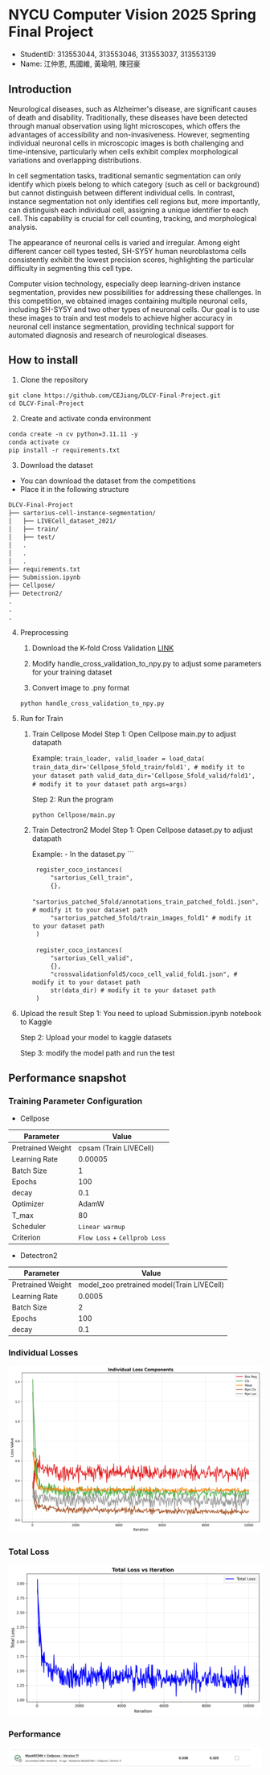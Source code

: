 # NYCU Computer Vision 2025 Spring Final Project
- StudentID: 313553044, 313553046, 313553037, 313553139
- Name: 江仲恩, 馬國維, 黃瑜明, 陳冠豪

## Introduction
Neurological diseases, such as Alzheimer's disease, are significant causes of death and disability. Traditionally, these diseases have been detected through manual observation using light microscopes, which offers the advantages of accessibility and non-invasiveness. However, segmenting individual neuronal cells in microscopic images is both challenging and time-intensive, particularly when cells exhibit complex morphological variations and overlapping distributions.

In cell segmentation tasks, traditional semantic segmentation can only identify which pixels belong to which category (such as cell or background) but cannot distinguish between different individual cells. In contrast, instance segmentation not only identifies cell regions but, more importantly, can distinguish each individual cell, assigning a unique identifier to each cell. This capability is crucial for cell counting, tracking, and morphological analysis.

The appearance of neuronal cells is varied and irregular. Among eight different cancer cell types tested, SH-SY5Y human neuroblastoma cells consistently exhibit the lowest precision scores, highlighting the particular difficulty in segmenting this cell type.

Computer vision technology, especially deep learning-driven instance segmentation, provides new possibilities for addressing these challenges.
In this competition, we obtained images containing multiple neuronal cells, including SH-SY5Y and two other types of neuronal cells. Our goal is to use these images to train and test models to achieve higher accuracy in neuronal cell instance segmentation, providing technical support for automated diagnosis and research of neurological diseases.

## How to install

1. Clone the repository
```
git clone https://github.com/CEJiang/DLCV-Final-Project.git
cd DLCV-Final-Project
```

2. Create and activate conda environment
```
conda create -n cv python=3.11.11 -y
conda activate cv
pip install -r requirements.txt
```

3. Download the dataset 
- You can download the dataset from the competitions
- Place it in the following structure
```
DLCV-Final-Project
├── sartorius-cell-instance-segmentation/
│   ├── LIVECell_dataset_2021/
│   ├── train/
│   ├── test/
│   .
│   .
│   .
├── requirements.txt
├── Submission.ipynb
├── Cellpose/
├── Detectron2/
.
.
.
```
4. Preprocessing
    1. Download the K-fold Cross Validation [LINK](https://www.kaggle.com/code/ammarnassanalhajali/k-fold-crossvalidation-coco-dataset-generator)

    2. Modify handle_cross_validation_to_npy.py to adjust some parameters for your training dataset

    3. Convert image to .pny format
    ```
    python handle_cross_validation_to_npy.py
    ```

5. Run for Train
    1. Train Cellpose Model 
        Step 1: Open Cellpose main.py to adjust datapath 
    
        Example: 
            ```
            train_loader, valid_loader = load_data(
            train_data_dir='Cellpose_5fold_train/fold1', # modify it to your dataset path
            valid_data_dir='Cellpose_5fold_valid/fold1', # modify it to your dataset path
            args=args)
            ```

        Step 2: Run the program
        ```
        python Cellpose/main.py
        ```
    2. Train Detectron2 Model
        Step 1: Open Cellpose dataset.py to adjust datapath 

        Example:
            - In the dataset.py
            ```
            
            register_coco_instances(
                "sartorius_Cell_train",
                {},
                "sartorius_patched_5fold/annotations_train_patched_fold1.json", # modify it to your dataset path
                "sartorius_patched_5fold/train_images_fold1" # modify it to your dataset path
            )

            register_coco_instances(
                "sartorius_Cell_valid",
                {},
                "crossvalidationfold5/coco_cell_valid_fold1.json", # modify it to your dataset path
                str(data_dir) # modify it to your dataset path
            )

6. Upload the result
    Step 1: You need to upload Submission.ipynb notebook to Kaggle

    Step 2: Upload your model to kaggle datasets

    Step 3: modify the model path and run the test


## Performance snapshot
### Training Parameter Configuration

- Cellpose

| Parameter        | Value                                                                                                   |
|------------------|---------------------------------------------------------------------------------------------------------|
| Pretrained Weight| cpsam (Train LIVECell)                                                                                  |
| Learning Rate    | 0.00005                                                                                                 |
| Batch Size       | 1                                                                                                       |
| Epochs           | 100                                                                                                     |
| decay            | 0.1                                                                                                     |
| Optimizer        | AdamW                                                                                                   |
| T_max            | 80                                                                                                      |
| Scheduler        | `Linear warmup`                                                                                         |
| Criterion        | `Flow Loss` + `Cellprob Loss`                                                                           |

- Detectron2

| Parameter        | Value                                                                                                   |
|------------------|---------------------------------------------------------------------------------------------------------|
| Pretrained Weight| model_zoo pretrained model(Train LIVECell)                                                              |
| Learning Rate    | 0.0005                                                                                                  |
| Batch Size       | 2                                                                                                       |
| Epochs           | 100                                                                                                     |
| decay            | 0.1                                                                                                     |

### Individual Losses
![Image](https://github.com/CEJiang/DLCV-Final-Project/blob/main/Image/individual_losses.png)
### Total Loss
![Image](https://github.com/CEJiang/DLCV-Final-Project/blob/main/Image/total_loss.png)
### Performance
![Image](https://github.com/CEJiang/DLCV-Final-Project/blob/main/Image/result.jpg)